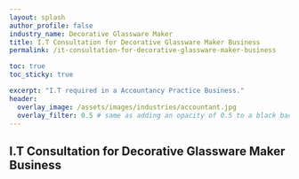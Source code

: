 ```yaml
---
layout: splash 
author_profile: false 
industry_name: Decorative Glassware Maker
title: I.T Consultation for Decorative Glassware Maker Business
permalink: /it-consultation-for-decorative-glassware-maker-business

toc: true
toc_sticky: true

excerpt: "I.T required in a Accountancy Practice Business."
header:
  overlay_image: /assets/images/industries/accountant.jpg
  overlay_filter: 0.5 # same as adding an opacity of 0.5 to a black background
---
```


## I.T Consultation for Decorative Glassware Maker Business